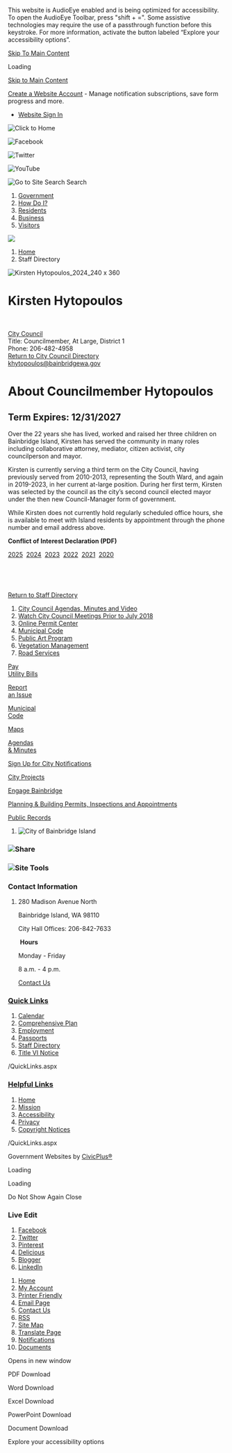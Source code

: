 This website is AudioEye enabled and is being optimized for accessibility. To open the AudioEye Toolbar, press "shift + =". Some assistive technologies may require the use of a passthrough function before this keystroke. For more information, activate the button labeled “Explore your accessibility options”.

[Skip To Main Content](https://www.bainbridgewa.gov/directory.aspx?EID=260%2F)

Loading

[Skip to Main Content](https://www.bainbridgewa.gov/directory.aspx?EID=260%2F)

[Create a Website Account](https://www.bainbridgewa.gov/MyAccount/ProfileCreate) - Manage notification subscriptions, save form progress and more.   

- [Website Sign In](https://www.bainbridgewa.gov/MyAccount)

![Click to Home](https://www.bainbridgewa.gov/ImageRepository/Document?documentID=9817)

![Facebook](https://www.bainbridgewa.gov/ImageRepository/Document?documentID=9824)

![Twitter](https://www.bainbridgewa.gov/ImageRepository/Document?documentID=9828)

![YouTube](https://www.bainbridgewa.gov/ImageRepository/Document?documentID=9830)

![Go to Site Search](https://www.bainbridgewa.gov/ImageRepository/Document?documentID=9818) Search

1. [Government](https://www.bainbridgewa.gov/27/Government)
2. [How Do I?](https://www.bainbridgewa.gov/9/How-Do-I)
3. [Residents](https://www.bainbridgewa.gov/101/Residents)
4. [Business](https://www.bainbridgewa.gov/1027/Business)
5. [Visitors](https://www.bainbridgewa.gov/31/Visitors)

<!--THE END-->

![](https://www.bainbridgewa.gov/ImageRepository/Document?documentID=9816)

1. [Home](https://www.bainbridgewa.gov)
2. Staff Directory

![Kirsten Hytopoulos_2024_240 x 360](https://www.bainbridgewa.gov/ImageRepository/Document?documentID=18415)

# Kirsten Hytopoulos

 

[City Council](https://www.bainbridgewa.gov/Directory.aspx?DID=14)  
Title: Councilmember, At Large, District 1  
Phone: 206-482-4958  
[Return to City Council Directory](https://www.bainbridgewa.gov/217/City-Council)  
[khytopoulos@bainbridgewa.gov](mailto:khytopoulos@bainbridgewa.gov)

# About Councilmember Hytopoulos

## Term Expires: 12/31/2027

Over the 22 years she has lived, worked and raised her three children on Bainbridge Island, Kirsten has served the community in many roles including collaborative attorney, mediator, citizen activist, city councilperson and mayor.

Kirsten is currently serving a third term on the City Council, having previously served from 2010-2013, representing the South Ward, and again in 2019-2023, in her current at-large position. During her first term, Kirsten was selected by the council as the city’s second council elected mayor under the then new Council-Manager form of government.

While Kirsten does not currently hold regularly scheduled office hours, she is available to meet with Island residents by appointment through the phone number and email address above.

**Conflict of Interest Declaration (PDF)**

[2025](https://www.bainbridgewa.gov/DocumentCenter/View/19323/Kirsten-Hytopoulos---Conflict-of-Interest-Statement-2025)  [2024](https://www.bainbridgewa.gov/DocumentCenter/View/18453/Kirsten-Hytopoulos---Conflict-of-Interest-Statement-2024)  [2023](https://www.bainbridgewa.gov/DocumentCenter/View/17385)  [2022](https://www.bainbridgewa.gov/DocumentCenter/View/16106)  [2021](https://www.bainbridgewa.gov/DocumentCenter/View/14855/Conflict-of-Interest-Statement--Hytopoulos-2021)  [2020](https://www.bainbridgewa.gov/DocumentCenter/View/13791/Hytopoulos-COI)

 

 

[Return to Staff Directory](https://www.bainbridgewa.gov/Directory.aspx)

1. [City Council Agendas, Minutes and Video](https://www.bainbridgewa.gov/Search?searchPhrase=CITY%20CLERK%27S%20PAGE)
2. [Watch City Council Meetings Prior to July 2018](https://www.bainbridgewa.gov/436/Watch-City-Council-Meetings-Prior-to-Jul)
3. [Online Permit Center](https://ci-bainbridgeisland-wa.smartgovcommunity.com/ApplicationPublic/ApplicationHome)
4. [Municipal Code](https://www.codepublishing.com/wa/bainbridgeisland)
5. [Public Art Program](https://www.bainbridgewa.gov/956/Public-Art-Program)
6. [Vegetation Management](https://www.bainbridgewa.gov/309/Vegetation-Management)
7. [Road Services](https://www.bainbridgewa.gov/307/Road-Services)

[Pay  
Utility Bills](https://www.bainbridgewa.gov/211/Payment-Options)

[Report  
an Issue](https://www.bainbridgewa.gov/635/Report-an-Issue)

[Municipal  
Code](https://www.codepublishing.com/wa/bainbridgeisland)

[Maps](https://www.bainbridgewa.gov/196/GIS-Mapping-Map-Gallery)

[Agendas  
&amp; Minutes](https://www.bainbridgewa.gov/1101/City-Council-Agendas)

[Sign Up for City Notifications](https://www.bainbridgewa.gov/1028/News-Social-Media)

[City Projects](https://www.bainbridgewa.gov/216/Projects)

[Engage Bainbridge](https://cityofbainbridgeisland.civilspace.io/en)

[Planning &amp; Building Permits, Inspections and Appointments](https://www.bainbridgewa.gov/154/Planning%20Community%20Development)

[Public Records](https://www.bainbridgewa.gov/163/Public-Records)

1. ![City of Bainbridge Island](https://www.bainbridgewa.gov/ImageRepository/Document?documentID=9862)

### ![Share](https://www.bainbridgewa.gov/ImageRepository/Document?documentID=9820)

### ![Site Tools](https://www.bainbridgewa.gov/ImageRepository/Document?documentID=9822)

### Contact Information

1. 280 Madison Avenue North
   
   Bainbridge Island, WA 98110
   
   City Hall Offices: 206-842-7633
   
    **Hours**
   
   Monday - Friday
   
   8 a.m. - 4 p.m.
   
   [Contact Us](https://www.bainbridgewa.gov/directory.aspx)

### [Quick Links](https://www.bainbridgewa.gov/QuickLinks.aspx?CID=95%2C92)

1. [Calendar](https://www.bainbridgewa.gov/calendar.aspx)
2. [Comprehensive Plan](https://www.bainbridgewa.gov/162/Comprehensive-Plan)
3. [Employment](https://www.bainbridgewa.gov/203/Human-Resources)
4. [Passports](https://www.bainbridgewa.gov/605/Passports)
5. [Staff Directory](https://www.bainbridgewa.gov/Directory.aspx)
6. [Title VI Notice](https://www.bainbridgewa.gov/740/Title-VI-Notice)

/QuickLinks.aspx

### [Helpful Links](https://www.bainbridgewa.gov/QuickLinks.aspx?CID=174)

1. [Home](https://www.bainbridgewa.gov)
2. [Mission](https://www.bainbridgewa.gov/27/Government)
3. [Accessibility](https://www.bainbridgewa.gov/Accessibility)
4. [Privacy](https://www.bainbridgewa.gov/privacy)
5. [Copyright Notices](https://www.bainbridgewa.gov/site/copyright)

/QuickLinks.aspx

Government Websites by [CivicPlus®](https://www.civicplus.com)

Loading

Loading

Do Not Show Again Close

### Live Edit

1. [Facebook](https://www.bainbridgewa.gov/Layout/WidgetShare/ShareLink/Facebook)
2. [Twitter](https://www.bainbridgewa.gov/Layout/WidgetShare/ShareLink/Twitter)
3. [Pinterest](https://www.bainbridgewa.gov/Layout/WidgetShare/ShareLink/Pinterest)
4. [Delicious](https://www.bainbridgewa.gov/Layout/WidgetShare/ShareLink/Delicious)
5. [Blogger](https://www.bainbridgewa.gov/Layout/WidgetShare/ShareLink/Blogger)
6. [LinkedIn](https://www.bainbridgewa.gov/Layout/WidgetShare/ShareLink/LinkedIn)

<!--THE END-->

01. [Home](https://www.bainbridgewa.gov)
02. [My Account](https://www.bainbridgewa.gov/MyAccount)
03. [Printer Friendly](https://www.bainbridgewa.gov/directory.aspx?EID=260%2F)
04. [Email Page](https://www.bainbridgewa.gov/EmailPage)
05. [Contact Us](https://www.bainbridgewa.gov/directory.aspx)
06. [RSS](https://www.bainbridgewa.gov/rss.aspx)
07. [Site Map](https://www.bainbridgewa.gov/SiteMap)
08. [Translate Page](https://www.bainbridgewa.gov/directory.aspx?EID=260%2F)
09. [Notifications](https://www.bainbridgewa.gov/list.aspx)
10. [Documents](https://www.bainbridgewa.gov/DocumentCenter)

Opens in new window

PDF Download

Word Download

Excel Download

PowerPoint Download

Document Download

Explore your accessibility options